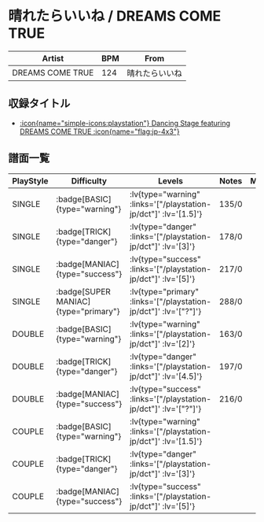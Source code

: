 # 晴れたらいいね / DREAMS COME TRUE

|Artist|BPM|From|
|------|---|----|
|DREAMS COME TRUE|124|晴れたらいいね|

## 収録タイトル

- [ :icon{name="simple-icons:playstation"} Dancing Stage featuring DREAMS COME TRUE :icon{name="flag:jp-4x3"} ](/playstation-jp/dct)

## 譜面一覧

|PlayStyle|Difficulty|Levels|Notes|Movie|
|---------|----------|------|-----|-----|
|SINGLE| :badge[BASIC]{type="warning"} | :lv{type="warning" :links='["/playstation-jp/dct"]' :lv='[1.5]'} |135/0||
|SINGLE| :badge[TRICK]{type="danger"} | :lv{type="danger" :links='["/playstation-jp/dct"]' :lv='[3]'} |178/0||
|SINGLE| :badge[MANIAC]{type="success"} | :lv{type="success" :links='["/playstation-jp/dct"]' :lv='[5]'} |217/0||
|SINGLE| :badge[SUPER MANIAC]{type="primary"} | :lv{type="primary" :links='["/playstation-jp/dct"]' :lv='["?"]'} |288/0||
|DOUBLE| :badge[BASIC]{type="warning"} | :lv{type="warning" :links='["/playstation-jp/dct"]' :lv='[2]'} |163/0||
|DOUBLE| :badge[TRICK]{type="danger"} | :lv{type="danger" :links='["/playstation-jp/dct"]' :lv='[4.5]'} |197/0||
|DOUBLE| :badge[MANIAC]{type="success"} | :lv{type="success" :links='["/playstation-jp/dct"]' :lv='["?"]'} |216/0||
|COUPLE| :badge[BASIC]{type="warning"} | :lv{type="warning" :links='["/playstation-jp/dct"]' :lv='[1.5]'} |||
|COUPLE| :badge[TRICK]{type="danger"} | :lv{type="danger" :links='["/playstation-jp/dct"]' :lv='[3]'} |||
|COUPLE| :badge[MANIAC]{type="success"} | :lv{type="success" :links='["/playstation-jp/dct"]' :lv='[5]'} |||
